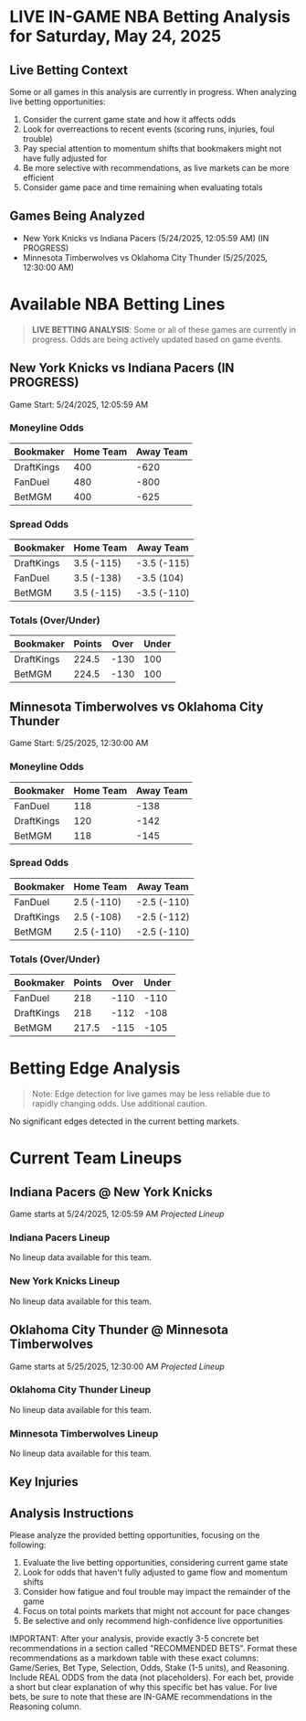 # LIVE IN-GAME NBA Betting Analysis for Saturday, May 24, 2025

## Live Betting Context

Some or all games in this analysis are currently in progress. When analyzing live betting opportunities:

1. Consider the current game state and how it affects odds
2. Look for overreactions to recent events (scoring runs, injuries, foul trouble)
3. Pay special attention to momentum shifts that bookmakers might not have fully adjusted for
4. Be more selective with recommendations, as live markets can be more efficient
5. Consider game pace and time remaining when evaluating totals

## Games Being Analyzed

- New York Knicks vs Indiana Pacers (5/24/2025, 12:05:59 AM) (IN PROGRESS)
- Minnesota Timberwolves vs Oklahoma City Thunder (5/25/2025, 12:30:00 AM)

# Available NBA Betting Lines

> **LIVE BETTING ANALYSIS**: Some or all of these games are currently in progress. Odds are being actively updated based on game events.

## New York Knicks vs Indiana Pacers (IN PROGRESS)
Game Start: 5/24/2025, 12:05:59 AM

### Moneyline Odds
| Bookmaker | Home Team | Away Team |
|-----------|-----------|----------|
| DraftKings | 400 | -620 |
| FanDuel | 480 | -800 |
| BetMGM | 400 | -625 |

### Spread Odds
| Bookmaker | Home Team | Away Team |
|-----------|-----------|----------|
| DraftKings | 3.5 (-115) | -3.5 (-115) |
| FanDuel | 3.5 (-138) | -3.5 (104) |
| BetMGM | 3.5 (-115) | -3.5 (-110) |

### Totals (Over/Under)
| Bookmaker | Points | Over | Under |
|-----------|--------|------|-------|
| DraftKings | 224.5 | -130 | 100 |
| BetMGM | 224.5 | -130 | 100 |


## Minnesota Timberwolves vs Oklahoma City Thunder
Game Start: 5/25/2025, 12:30:00 AM

### Moneyline Odds
| Bookmaker | Home Team | Away Team |
|-----------|-----------|----------|
| FanDuel | 118 | -138 |
| DraftKings | 120 | -142 |
| BetMGM | 118 | -145 |

### Spread Odds
| Bookmaker | Home Team | Away Team |
|-----------|-----------|----------|
| FanDuel | 2.5 (-110) | -2.5 (-110) |
| DraftKings | 2.5 (-108) | -2.5 (-112) |
| BetMGM | 2.5 (-110) | -2.5 (-110) |

### Totals (Over/Under)
| Bookmaker | Points | Over | Under |
|-----------|--------|------|-------|
| FanDuel | 218 | -110 | -110 |
| DraftKings | 218 | -112 | -108 |
| BetMGM | 217.5 | -115 | -105 |


# Betting Edge Analysis

> Note: Edge detection for live games may be less reliable due to rapidly changing odds. Use additional caution.

No significant edges detected in the current betting markets.

# Current Team Lineups

## Indiana Pacers @ New York Knicks
Game starts at 5/24/2025, 12:05:59 AM
*Projected Lineup*

### Indiana Pacers Lineup
No lineup data available for this team.

### New York Knicks Lineup
No lineup data available for this team.


## Oklahoma City Thunder @ Minnesota Timberwolves
Game starts at 5/25/2025, 12:30:00 AM
*Projected Lineup*

### Oklahoma City Thunder Lineup
No lineup data available for this team.

### Minnesota Timberwolves Lineup
No lineup data available for this team.



## Key Injuries


## Analysis Instructions

Please analyze the provided betting opportunities, focusing on the following:

1. Evaluate the live betting opportunities, considering current game state
2. Look for odds that haven't fully adjusted to game flow and momentum shifts
3. Consider how fatigue and foul trouble may impact the remainder of the game
4. Focus on total points markets that might not account for pace changes
5. Be selective and only recommend high-confidence live opportunities

IMPORTANT: After your analysis, provide exactly 3-5 concrete bet recommendations in a section called "RECOMMENDED BETS". Format these recommendations as a markdown table with these exact columns: Game/Series, Bet Type, Selection, Odds, Stake (1-5 units), and Reasoning. Include REAL ODDS from the data (not placeholders). For each bet, provide a short but clear explanation of why this specific bet has value. For live bets, be sure to note that these are IN-GAME recommendations in the Reasoning column.